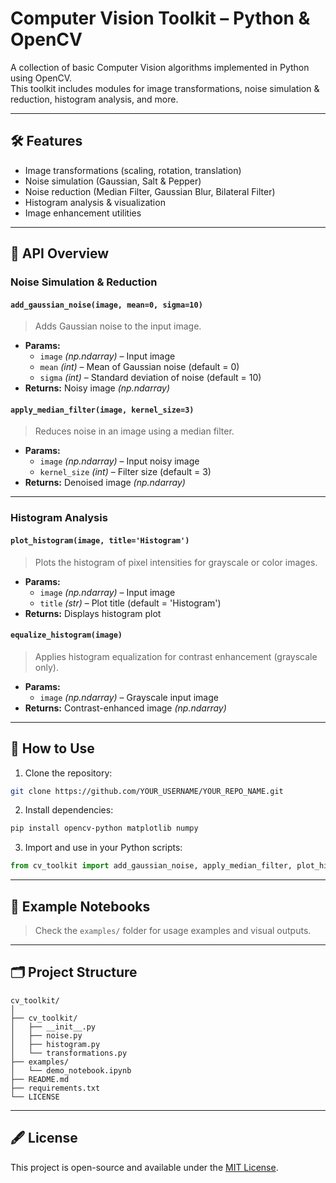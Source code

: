 # Computer Vision Toolkit – Python & OpenCV

A collection of basic Computer Vision algorithms implemented in Python using OpenCV.  
This toolkit includes modules for image transformations, noise simulation & reduction, histogram analysis, and more.

---

## 🛠️ Features
- Image transformations (scaling, rotation, translation)
- Noise simulation (Gaussian, Salt & Pepper)
- Noise reduction (Median Filter, Gaussian Blur, Bilateral Filter)
- Histogram analysis & visualization
- Image enhancement utilities

---

## 📑 API Overview

### Noise Simulation & Reduction

#### `add_gaussian_noise(image, mean=0, sigma=10)`
> Adds Gaussian noise to the input image.

- **Params:**
  - `image` *(np.ndarray)* – Input image
  - `mean` *(int)* – Mean of Gaussian noise (default = 0)
  - `sigma` *(int)* – Standard deviation of noise (default = 10)
- **Returns:** Noisy image *(np.ndarray)*


#### `apply_median_filter(image, kernel_size=3)`
> Reduces noise in an image using a median filter.

- **Params:**
  - `image` *(np.ndarray)* – Input noisy image
  - `kernel_size` *(int)* – Filter size (default = 3)
- **Returns:** Denoised image *(np.ndarray)*


---

### Histogram Analysis

#### `plot_histogram(image, title='Histogram')`
> Plots the histogram of pixel intensities for grayscale or color images.

- **Params:**
  - `image` *(np.ndarray)* – Input image
  - `title` *(str)* – Plot title (default = 'Histogram')
- **Returns:** Displays histogram plot


#### `equalize_histogram(image)`
> Applies histogram equalization for contrast enhancement (grayscale only).

- **Params:**
  - `image` *(np.ndarray)* – Grayscale input image
- **Returns:** Contrast-enhanced image *(np.ndarray)*


---

## 📂 How to Use

1. Clone the repository:
```bash
git clone https://github.com/YOUR_USERNAME/YOUR_REPO_NAME.git
```

2. Install dependencies:
```bash
pip install opencv-python matplotlib numpy
```

3. Import and use in your Python scripts:
```python
from cv_toolkit import add_gaussian_noise, apply_median_filter, plot_histogram
```

---

## 📝 Example Notebooks
> Check the `examples/` folder for usage examples and visual outputs.

---

## 🗂️ Project Structure

```
cv_toolkit/
│
├── cv_toolkit/
│   ├── __init__.py
│   ├── noise.py
│   ├── histogram.py
│   └── transformations.py
├── examples/
│   └── demo_notebook.ipynb
├── README.md
├── requirements.txt
└── LICENSE
```

---

## 🖋️ License  
This project is open-source and available under the [MIT License](LICENSE).

